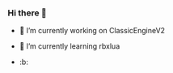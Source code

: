 ### Hi there 👋
* <p>🔭 I’m currently working on ClassicEngineV2</p>
* <p>🌱 I’m currently learning rbxlua</p>
* <p>:b:</p>
<!--
**Hoidberg/Hoidberg** is a ✨ _special_ ✨ repository because its `README.md` (this file) appears on your GitHub profile
